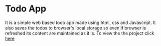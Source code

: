 # Todo App
It is a simple web based todo app made using html, css and Javascript.
It also saves the todos to browser's local storage so even if browser is refreshed its content are maintained as it is.
To view the the project click [here](https://bhed01.github.io/todo-app2/)
